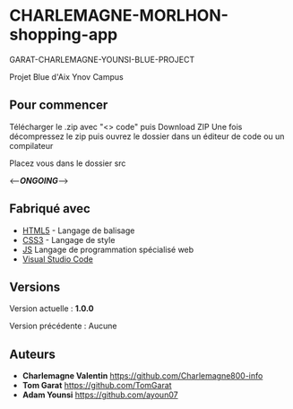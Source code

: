 # CHARLEMAGNE-MORLHON-shopping-app
GARAT-CHARLEMAGNE-YOUNSI-BLUE-PROJECT

Projet Blue d'Aix Ynov Campus

## Pour commencer
Télécharger le .zip avec "<> code" puis Download ZIP
Une fois décompressez le zip puis ouvrez le dossier dans un éditeur de code ou un compilateur

Placez vous dans le dossier src

<--***ONGOING***-->

## Fabriqué avec

* [HTML5]([http://materializecss.com](https://html.com/)) - Langage de balisage
* [CSS3]([https://atom.io/](https://www.w3.org/Style/CSS/Overview.en.html)) - Langage de style
* [JS](https://www.javascript.com/) Langage de programmation spécialisé web
* [Visual Studio Code](https://code.visualstudio.com/)
  
## Versions
Version actuelle : **1.0.0**

Version précédente : 
Aucune

## Auteurs
* **Charlemagne Valentin** https://github.com/Charlemagne800-info
* **Tom Garat** https://github.com/TomGarat
* **Adam Younsi** https://github.com/ayoun07

